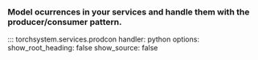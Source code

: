 ### Model ocurrences in your services and handle them with the producer/consumer pattern.

::: torchsystem.services.prodcon
    handler: python
    options:
      show_root_heading: false
      show_source: false